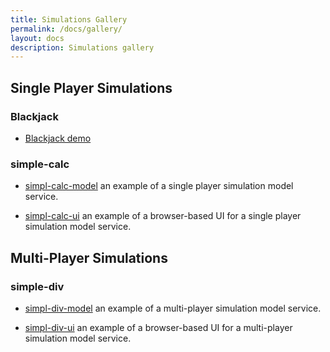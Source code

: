 ```yaml
---
title: Simulations Gallery
permalink: /docs/gallery/
layout: docs
description: Simulations gallery
---
```


## Single Player Simulations

### Blackjack

 * [Blackjack demo](https://blackjack.simpl.world/)

### simple-calc

 * [simpl-calc-model](https://github.com/simplworld/simpl-calc-model) an example of a single player simulation model service.

 * [simpl-calc-ui](https://github.com/simplworld/simpl-calc-ui) an example of a browser-based UI for a single player simulation model service.
 
## Multi-Player Simulations

### simple-div

 * [simpl-div-model](https://github.com/simplworld/simpl-div-model) an example of a multi-player simulation model service.

 * [simpl-div-ui](https://github.com/simplworld/simpl-div-ui) an example of a browser-based UI for a multi-player simulation model service.

